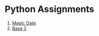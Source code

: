 # Python Assignments


1. [Magic Date](https://github.com/dnmcginn57/CMPS_4143_Contemporary/blob/master/pyAssignments/magic_date.py)
2. [Base 2](https://github.com/dnmcginn57/CMPS_4143_Contemporary/blob/master/pyAssignments/base_2.py)
